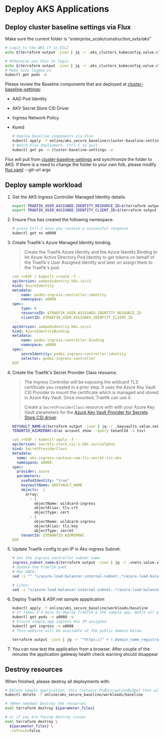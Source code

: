 # Deploy AKS Applications

## Deploy cluster baseline settings via Flux

Make sure the current folder is "*enterprise_scale/construction_sets/aks*"

  ```bash
 # Login to the AKS if in ESLZ
  echo $(terraform output -json | jq -r .aks_clusters_kubeconfig.value.cluster_re1.aks_kubeconfig_cmd) | bash
  
  # Otherwise use this to login
  echo $(terraform output -json | jq -r .aks_clusters_kubeconfig.value.cluster_re1.aks_kubeconfig_admin_cmd) | bash
  # Make sure logged in
  kubectl get pods -A
  ```

Please review the Baseline components that are deployed at [cluster-baseline-settings](./cluster-baseline-settings):

- AAD Pod Identity
- AKV Secret Store CSI Driver
- Ingress Network Policy
- Kured

  ```bash
  # Deploy Baseline components via Flux
  kubectl apply -f online/aks_secure_baseline/cluster-baseline-settings/flux.yaml
  # Watch Flux deployment, Ctrl-C to quit
  kubectl get po -n cluster-baseline-settings -w
  ```

Flux will pull from [cluster-baseline-settings](./cluster-baseline-settings) and synchronize the folder to AKS.
If there is a need to change the folder to your own folk, please modify [flux.yaml](cluster-baseline-settings/flux.yaml) --git-url args

## Deploy sample workload

1. Get the AKS Ingress Controller Managed Identity details.

    ```bash
    export TRAEFIK_USER_ASSIGNED_IDENTITY_RESOURCE_ID=$(terraform output -json | jq -r .managed_identities.value.ingress.id)
    export TRAEFIK_USER_ASSIGNED_IDENTITY_CLIENT_ID=$(terraform output -json | jq -r .managed_identities.value.ingress.client_id)
    ```

1. Ensure Flux has created the following namespace.

    ```bash
    # press Ctrl-C once you receive a successful response
    kubectl get ns a0008
    ```

1. Create Traefik's Azure Managed Identity binding.

   > Create the Traefik Azure Identity and the Azure Identity Binding to let Azure Active Directory Pod Identity to get tokens on behalf of the Traefik's User Assigned Identity and later on assign them to the Traefik's pod.

    ```yaml
    cat <<EOF | kubectl create -f -
    apiVersion: aadpodidentity.k8s.io/v1
    kind: AzureIdentity
    metadata:
        name: podmi-ingress-controller-identity
        namespace: a0008
    spec:
        type: 0
        resourceID: $TRAEFIK_USER_ASSIGNED_IDENTITY_RESOURCE_ID
        clientID: $TRAEFIK_USER_ASSIGNED_IDENTITY_CLIENT_ID
    ---
    apiVersion: aadpodidentity.k8s.io/v1
    kind: AzureIdentityBinding
    metadata:
        name: podmi-ingress-controller-binding
        namespace: a0008
    spec:
        azureIdentity: podmi-ingress-controller-identity
        selector: podmi-ingress-controller
    EOF
    ```

1. Create the Traefik's Secret Provider Class resource.

   > The Ingress Controller will be exposing the wildcard TLS certificate you created in a prior step. It uses the Azure Key Vault CSI Provider to mount the certificate which is managed and stored in Azure Key Vault. Once mounted, Traefik can use it.
   >
   > Create a `SecretProviderClass` resource with with your Azure Key Vault parameters for the [Azure Key Vault Provider for Secrets Store CSI driver](https://github.com/Azure/secrets-store-csi-driver-provider-azure).

    ```bash
    KEYVAULT_NAME=$(terraform output -json | jq -r .keyvaults.value.secrets.name)
    TENANTID_AZURERBAC=$(az account show --query tenantId -o tsv)
    ```
    ```yaml
    cat <<EOF | kubectl apply -f -
    apiVersion: secrets-store.csi.x-k8s.io/v1alpha1
    kind: SecretProviderClass
    metadata:
      name: aks-ingress-contoso-com-tls-secret-csi-akv
      namespace: a0008
    spec:
      provider: azure
      parameters:
        usePodIdentity: "true"
        keyvaultName: $KEYVAULT_NAME
        objects:  |
          array:
            - |
              objectName: wildcard-ingress
              objectAlias: tls.crt
              objectType: cert
            - |
              objectName: wildcard-ingress
              objectAlias: tls.key
              objectType: secret
        tenantId: $TENANTID_AZURERBAC
    EOF

2. Update Traefik config to pin IP in Aks-ingress Subnet:
    ```bash
    # Get the ingress controller subnet name
    ingress_subnet_name=$(terraform output -json | jq -r .vnets.value.vnet_aks_re1.subnets.aks_ingress.name)
    # Update the traefik yaml
    # Mac UNIX: 
    sed -i "" "s/azure-load-balancer-internal-subnet:.*/azure-load-balancer-internal-subnet:\ ${ingress_subnet_name}/g" online/aks_secure_baseline/workloads/baseline/traefik.yaml

    # Linux:
    sed -i "s/azure-load-balancer-internal-subnet:.*/azure-load-balancer-internal-subnet:\ ${ingress_subnet_name}/g" online/aks_secure_baseline/workloads/baseline/traefik.yaml
    ```

3. Deploy Traefik & ASP.net sample appplication
    ```bash
    kubectl apply -f online/aks_secure_baseline/workloads/baseline
    # It takes 2-3 mins to deploy Traefik & the sample app. Watch all pods to be provision with:
    kubectl get pods -n a0008 -w
    # Ensure sample app ingress has IP assigned
    kubectl get ingress -n a0008
    # This website will be available at the public domain below

    terraform output -json | jq -r '"https://" + (.domain_name_registrations.value.random_domain.dns_domain_registration_name)'
    ```

4. You can now test the application from a browser. After couple of the minutes the application gateway health check warning should disappear

## Destroy resources

When finished, please destroy all deployments with:

```bash
# Delete sample application, this contains PodDisruptionBudget that will block Terraform destroy
kubectl delete -f online/aks_secure_baseline/workloads/baseline

# (When needed) Destroy the resources
eval terraform destroy ${parameter_files}

# or if you are facing destroy issues
eval terraform destroy \
  ${parameter_files} \
  -refresh=false
```
